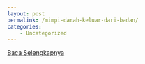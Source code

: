 ```yaml
---
layout: post
permalink: /mimpi-darah-keluar-dari-badan/
categories:
    - Uncategorized
---
```


[Baca Selengkapnya](/08)